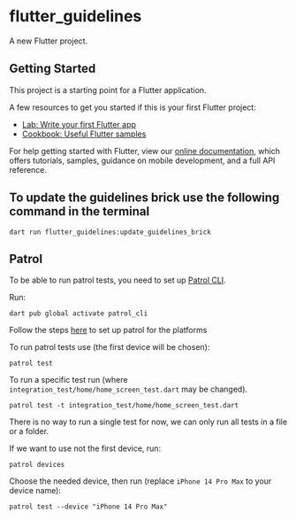# flutter_guidelines

A new Flutter project.

## Getting Started

This project is a starting point for a Flutter application.

A few resources to get you started if this is your first Flutter project:

- [Lab: Write your first Flutter app](https://flutter.dev/docs/get-started/codelab)
- [Cookbook: Useful Flutter samples](https://flutter.dev/docs/cookbook)

For help getting started with Flutter, view our
[online documentation](https://flutter.dev/docs), which offers tutorials,
samples, guidance on mobile development, and a full API reference.

## To update the guidelines brick use the following command in the terminal

```
dart run flutter_guidelines:update_guidelines_brick

```

## Patrol

To be able to run patrol tests, you need to set up [Patrol CLI](https://pub.dev/packages/patrol_cli).

Run:
```
dart pub global activate patrol_cli
```

Follow the steps [here](https://patrol.leancode.co/getting-started) to set up patrol for the platforms


To run patrol tests use (the first device will be chosen):
```
patrol test
```

To run a specific test run (where `integration_test/home/home_screen_test.dart` may be changed).
```
patrol test -t integration_test/home/home_screen_test.dart
```

There is no way to run a single test for now, we can only run all tests in a file or a folder.



If we want to use not the first device, run:
```
patrol devices
```

Choose the needed device, then run (replace `iPhone 14 Pro Max` to your device name):
```
patrol test --device "iPhone 14 Pro Max"
```
